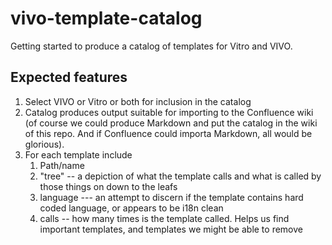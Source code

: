 # vivo-template-catalog
Getting started to produce a catalog of templates for Vitro and VIVO.

## Expected features

1. Select VIVO or Vitro or both for inclusion in the catalog
1. Catalog produces output suitable for importing to the Confluence wiki (of course we could produce Markdown and put the catalog in the wiki of this repo.  And if Confluence could importa Markdown, all would be glorious).
1. For each template include
    1. Path/name
    1. "tree" -- a depiction of what the template calls and what is called by those things on down to the leafs
    1. language --- an attempt to discern if the template contains hard coded language, or appears to be i18n clean
    1. calls -- how many times is the template called.  Helps us find important templates, and templates we might be able to remove

